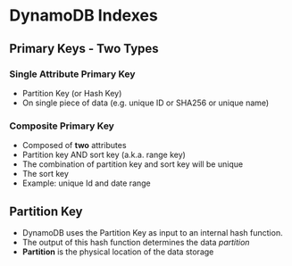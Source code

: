 # DynamoDB Indexes

## Primary Keys - Two Types

### Single Attribute Primary Key
  * Partition Key (or Hash Key)
  * On single piece of data (e.g. unique ID or SHA256 or unique name)
  
### Composite Primary Key
  * Composed of **two** attributes
  * Partition key AND sort key (a.k.a. range key)
  * The combination of partition key and sort key will be unique
  * The sort key 
  * Example:  unique Id and date range

## Partition Key
  * DynamoDB uses the Partition Key as input to an internal hash function.  
  * The output of this hash function determines the data *partition*
  * **Partition** is the physical location of the data storage
  
  
  




